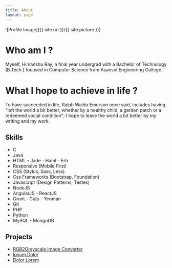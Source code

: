 ```yaml
---
title: About
layout: page
---
```

![Profile Image]({{ site.url }}/{{ site.picture }})

<h1>Who am I ?</h1> 

<p>Myself, Himanshu Ray, a final year undergrad with a Bachelor of Technology (B.Tech.) focused in Computer Science from Asansol Engineering College.</p>

<h1>What I hope to achieve in life ?</h1>

<p>To have succeeded in life, Ralph Waldo Emerson once said, includes having "left the world a bit better, whether by a healthy child, a garden patch or a redeemed social condition"; I hope to leave the world a bit better by my writing and my work.</p>

<h2>Skills</h2>

<ul class="skill-list">
	<li>C</li>
	<li>Java</li>
	<li>HTML - Jade - Haml - Erb</li>
	<li>Responsive (Mobile First)</li>
	<li>CSS (Stylus, Sass, Less)</li>
	<li>Css Frameworks (Bootstrap, Foundation)</li>
	<li>Javascript (Design Patterns, Testes)</li>
	<li>NodeJS</li>
	<li>AngularJS - ReactJS</li>
	<li>Grunt - Gulp - Yeoman</li>
	<li>Git</li>
	<li>PHP</li>
	<li>Python</li>
	<li>MySQL - MongoDB</li>
</ul>

<h2>Projects</h2>

<ul>
	<li><a href="https://github.com/">RGB2Grayscale Image Converter</a></li>
	<li><a href="https://github.com/">Ipsum Dolor</a></li>
	<li><a href="https://github.com/">Dolor Lorem</a></li>
</ul>
